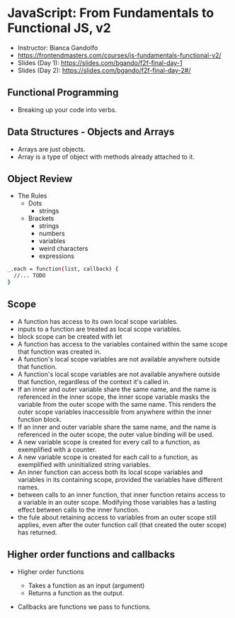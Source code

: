 # JavaScript: From Fundamentals to Functional JS, v2

* Instructor: Bianca Gandolfo
* <https://frontendmasters.com/courses/js-fundamentals-functional-v2/>
* Slides (Day 1): <https://slides.com/bgando/f2f-final-day-1>
* Slides (Day 2): <https://slides.com/bgando/f2f-final-day-2#/>

## Functional Programming

* Breaking up your code into verbs.

## Data Structures - Objects and Arrays

* Arrays are just objects.
* Array is a type of object with methods already attached to it.

## Object Review

* The Rules
  * Dots
    * strings
  * Brackets
    * strings
    * numbers
    * variables
    * weird characters
    * expressions

```bash
_.each = function(list, callback) {
  //... TODO
}
```

## Scope

* A function has access to its own local scope variables.
* inputs to a function are treated as local scope variables.
* block scope can be created with let
* A function has access to the variables contained within the same scope that function was created in.
* A function's local scope variables are not available anywhere outside that function.
* A function's local scope variables are not available anywhere outside that function, regardless of the context it's called in.
* If an inner and outer variable share the same name, and the name is referenced in the inner scope, the inner scope variable masks the variable from the outer scope with the same name. This renders the outer scope variables inaccessible from anywhere within the inner function block.
* If an inner and outer variable share the same name, and the name is referenced in the outer scope, the outer value binding will be used.
* A new variable scope is created for every call to a function, as exemplified with a counter.
* A new variable scope is created for each call to a function, as exemplified with uninitialized string variables.
* An inner function can access both its local scope variables and variables in its containing scope, provided the variables have different names.
* between calls to an inner function, that inner function retains access to a variable in an outer scope. Modifying those variables has a lasting effect between calls to the inner function.
* the fule about retaining access to variables from an outer scope still applies, even after the outer function call (that created the outer scope) has returned.

## Higher order functions and callbacks

* Higher order functions
  * Takes a function as an input (argument)
  * Returns a function as the output.

* Callbacks are functions we pass to functions.